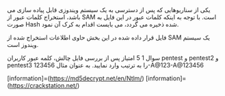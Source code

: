 

یکی از سناریوهایی که پس از دسترسی به یک سیستم ویندوزی قابل پیاده سازی می باشد، استخراج کلمات عبور از SAM است. با توجه به اینکه کلمات عبور در این فایل به صورت Hash شده ذخیره می گردد، می بایست اقدام به کرک آن نمود. 

فایل قرار داده شده در این بخش حاوی اطلاعات استخراج شده از SAM یک سیستم ویندوز است.

 سوال 1
5 امتیاز
پس از بررسی فایل چالش، کلمه عبور کاربران pentest و pentest2 و pentest3 را به ترتیب وارد نمایید.
به عنوان مثال
123456-A@123-A@123456

[information]=(https://md5decrypt.net/en/Ntlm/)
[information]=(https://crackstation.net/)
